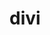 # divi
<script >
    jQuery(function($) {
        $(document).ready(function() {
            $("body ul.et_mobile_menu li.menu-item-has-children, body ul.et_mobile_menu  li.page_item_has_children").append('<a href="#" class="mobile-toggle"></a>');
            $('ul.et_mobile_menu li.menu-item-has-children .mobile-toggle, ul.et_mobile_menu li.page_item_has_children .mobile-toggle').click(function(event) {
                event.preventDefault();
                $(this).parent('li').toggleClass('dt-open');
                $(this).parent('li').find('ul.children').first().toggleClass('visible');
                $(this).parent('li').find('ul.sub-menu').first().toggleClass('visible');
            });
            iconFINAL = 'P';
            $('body ul.et_mobile_menu li.menu-item-has-children, body ul.et_mobile_menu li.page_item_has_children').attr('data-icon', iconFINAL);
            $('.mobile-toggle').on('mouseover', function() {
                $(this).parent().addClass('is-hover');
            }).on('mouseout', function() {
                $(this).parent().removeClass('is-hover');
            })
        });
    }); 
</script>
